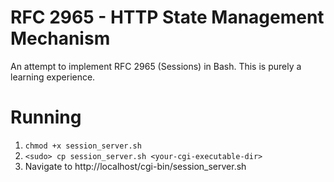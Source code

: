 # RFC 2965 - HTTP State Management Mechanism
An attempt to implement RFC 2965 (Sessions) in Bash. This is purely a learning experience.

# Running

1. `chmod +x session_server.sh`
2. `<sudo> cp session_server.sh <your-cgi-executable-dir>`
3. Navigate to http://localhost/cgi-bin/session_server.sh
